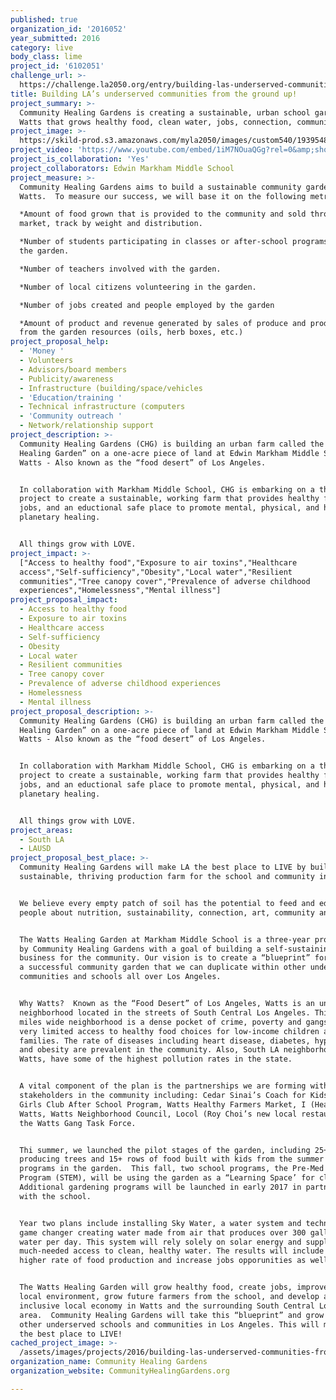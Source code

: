 ```yaml
---
published: true
organization_id: '2016052'
year_submitted: 2016
category: live
body_class: lime
project_id: '6102051'
challenge_url: >-
  https://challenge.la2050.org/entry/building-las-underserved-communities-from-the-ground-up!
title: Building LA’s underserved communities from the ground up!
project_summary: >-
  Community Healing Gardens is creating a sustainable, urban school garden in
  Watts that grows healthy food, clean water, jobs, connection, community & love
project_image: >-
  https://skild-prod.s3.amazonaws.com/myla2050/images/custom540/1939548316741-team90.jpg
project_video: 'https://www.youtube.com/embed/1iM7NOuaQGg?rel=0&amp;showinfo=0'
project_is_collaboration: 'Yes'
project_collaborators: Edwin Markham Middle School
project_measure: >-
  Community Healing Gardens aims to build a sustainable community garden in
  Watts.  To measure our success, we will base it on the following metrics:

  *Amount of food grown that is provided to the community and sold through the
  market, track by weight and distribution.

  *Number of students participating in classes or after-school programs held in
  the garden.

  *Number of teachers involved with the garden.

  *Number of local citizens volunteering in the garden.

  *Number of jobs created and people employed by the garden

  *Amount of product and revenue generated by sales of produce and products made
  from the garden resources (oils, herb boxes, etc.)
project_proposal_help:
  - 'Money '
  - Volunteers
  - Advisors/board members
  - Publicity/awareness
  - Infrastructure (building/space/vehicles
  - 'Education/training '
  - Technical infrastructure (computers
  - 'Community outreach '
  - Network/relationship support
project_description: >-
  Community Healing Gardens (CHG) is building an urban farm called the “Watts
  Healing Garden” on a one-acre piece of land at Edwin Markham Middle School in
  Watts - Also known as the “food desert” of Los Angeles.


  In collaboration with Markham Middle School, CHG is embarking on a three-year
  project to create a sustainable, working farm that provides healthy food,
  jobs, and an eductional safe place to promote mental, physical, and human and
  planetary healing.


  All things grow with LOVE.
project_impact: >-
  ["Access to healthy food","Exposure to air toxins","Healthcare
  access","Self-sufficiency","Obesity","Local water","Resilient
  communities","Tree canopy cover","Prevalence of adverse childhood
  experiences","Homelessness","Mental illness"]
project_proposal_impact:
  - Access to healthy food
  - Exposure to air toxins
  - Healthcare access
  - Self-sufficiency
  - Obesity
  - Local water
  - Resilient communities
  - Tree canopy cover
  - Prevalence of adverse childhood experiences
  - Homelessness
  - Mental illness
project_proposal_description: >-
  Community Healing Gardens (CHG) is building an urban farm called the “Watts
  Healing Garden” on a one-acre piece of land at Edwin Markham Middle School in
  Watts - Also known as the “food desert” of Los Angeles.


  In collaboration with Markham Middle School, CHG is embarking on a three-year
  project to create a sustainable, working farm that provides healthy food,
  jobs, and an eductional safe place to promote mental, physical, and human and
  planetary healing.


  All things grow with LOVE.
project_areas:
  - South LA
  - LAUSD
project_proposal_best_place: >-
  Community Healing Gardens will make LA the best place to LIVE by building a
  sustainable, thriving production farm for the school and community in Watts. 


  We believe every empty patch of soil has the potential to feed and educate
  people about nutrition, sustainability, connection, art, community and love.


  The Watts Healing Garden at Markham Middle School is a three-year project plan
  by Community Healing Gardens with a goal of building a self-sustaining
  business for the community. Our vision is to create a “blueprint” for building
  a successful community garden that we can duplicate within other underserved
  communities and schools all over Los Angeles.  


  Why Watts?  Known as the “Food Desert” of Los Angeles, Watts is an underserved
  neighborhood located in the streets of South Central Los Angeles. This 2.12
  miles wide neighborhood is a dense pocket of crime, poverty and gangs with
  very limited access to healthy food choices for low-income children and their
  families. The rate of diseases including heart disease, diabetes, hypertension
  and obesity are prevalent in the community. Also, South LA neighborhoods like
  Watts, have some of the highest pollution rates in the state. 


  A vital component of the plan is the partnerships we are forming with key
  stakeholders in the community including: Cedar Sinai’s Coach for Kids, Boy’s &
  Girls Club After School Program, Watts Healthy Farmers Market, I (Heart)
  Watts, Watts Neighborhood Council, Locol (Roy Choi’s new local restaurant) and
  the Watts Gang Task Force.


  Thi summer, we launched the pilot stages of the garden, including 25+ food
  producing trees and 15+ rows of food built with kids from the summer school
  programs in the garden.  This fall, two school programs, the Pre-Med and MESA
  Program (STEM), will be using the garden as a “Learning Space’ for classrooms.
  Additional gardening programs will be launched in early 2017 in partnership
  with the school.


  Year two plans include installing Sky Water, a water system and technology
  game changer creating water made from air that produces over 300 gallons of
  water per day. This system will rely solely on solar energy and supply the
  much-needed access to clean, healthy water. The results will include a much
  higher rate of food production and increase jobs opporunities as well.


  The Watts Healing Garden will grow healthy food, create jobs, improve the
  local environment, grow future farmers from the school, and develop a more
  inclusive local economy in Watts and the surrounding South Central Los Angeles
  area.  Community Healing Gardens will take this “blueprint” and grow it in
  other underserved schools and communities in Los Angeles. This will make LA
  the best place to LIVE!
cached_project_image: >-
  /assets/images/projects/2016/building-las-underserved-communities-from-the-ground-up/skild-prod.s3.amazonaws.com/myla2050/images/custom540/1939548316741-team90.jpg
organization_name: Community Healing Gardens
organization_website: CommunityHealingGardens.org

---
```

